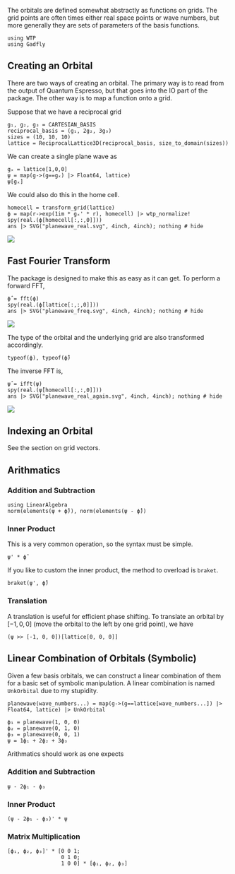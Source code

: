 The orbitals are defined somewhat abstractly as functions on grids. The grid
points are often times either real space points or wave numbers, but more generally they are sets of parameters of the basis functions.

```@setup orbital
using WTP
using Gadfly
```

## Creating an Orbital

There are two ways of creating an orbital. The primary way is to read from the output of Quantum Espresso, but that goes into the IO part of the package. 
The other way is to map a function onto a grid.

Suppose that we have a reciprocal grid
```@example orbital
g₁, g₂, g₃ = CARTESIAN_BASIS
reciprocal_basis = (g₁, 2g₂, 3g₃)
sizes = (10, 10, 10)
lattice = ReciprocalLattice3D(reciprocal_basis, size_to_domain(sizes))
```

We can create a single plane wave as
```@example orbital
gₓ = lattice[1,0,0]
ψ = map(g->(g==gₓ) |> Float64, lattice)
ψ[gₓ]
```

We could also do this in the home cell.

```@example orbital
homecell = transform_grid(lattice)
ϕ = map(r->exp(1im * gₓ' * r), homecell) |> wtp_normalize!
spy(real.(ϕ[homecell[:,:,0]]))
ans |> SVG("planewave_real.svg", 4inch, 4inch); nothing # hide
```

![](planewave_real.svg)

## Fast Fourier Transform

The package is designed to make this as easy as it can get. To perform a forward FFT, 
```@example orbital
ϕ̂ = fft(ϕ)
spy(real.(ϕ̂[lattice[:,:,0]]))
ans |> SVG("planewave_freq.svg", 4inch, 4inch); nothing # hide
```

![](planewave_freq.svg)

The type of the orbital and the underlying grid are also transformed accordingly.
```@example orbital
typeof(ϕ), typeof(ϕ̂)
```

The inverse FFT is,
```@example orbital
ψ̂ = ifft(ψ)
spy(real.(ψ̂[homecell[:,:,0]]))
ans |> SVG("planewave_real_again.svg", 4inch, 4inch); nothing # hide
```
![](planewave_real_again.svg)

## Indexing an Orbital

See the section on grid vectors.

## Arithmatics

### Addition and Subtraction

```@example orbital
using LinearAlgebra
norm(elements(ψ + ϕ̂)), norm(elements(ψ - ϕ̂))
```

### Inner Product

This is a very common operation, so the syntax must be simple.

```@example orbital
ψ' * ϕ̂
```

If you like to custom the inner product, the method to overload is
`braket`.

```@example orbital
braket(ψ', ϕ̂)
```

### Translation

A translation is useful for efficient phase shifting.
To translate an orbital by $[-1, 0, 0]$ (move the orbital to the left by one grid point), we have

```@example orbital
(ψ >> [-1, 0, 0])[lattice[0, 0, 0]]
```

## Linear Combination of Orbitals (Symbolic)

Given a few basis orbitals, we can construct a linear combination of them for a basic set of symbolic manipulation.  A linear combination 
is named `UnkOrbital` due to my stupidity.

```@example orbital
planewave(wave_numbers...) = map(g->(g==lattice[wave_numbers...]) |> 
Float64, lattice) |> UnkOrbital

ϕ₁ = planewave(1, 0, 0)
ϕ₂ = planewave(0, 1, 0)
ϕ₃ = planewave(0, 0, 1)
ψ = 1ϕ₁ + 2ϕ₂ + 3ϕ₃
```

Arithmatics should work as one expects

### Addition and Subtraction

```@example orbital
ψ - 2ϕ₁ - ϕ₃
```

### Inner Product

```@example orbital
(ψ - 2ϕ₁ - ϕ₃)' * ψ 
```

### Matrix Multiplication

```@example orbital
[ϕ₁, ϕ₂, ϕ₃]' * [0 0 1;
                 0 1 0;
                 1 0 0] * [ϕ₁, ϕ₂, ϕ₃]

```
